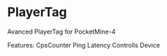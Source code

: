 # PlayerTag

Avanced PlayerTag for PocketMine-4

Features:
  CpsCounter
  Ping Latency
  Controlls
  Device
